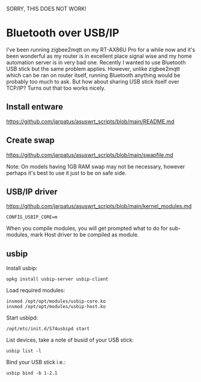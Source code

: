SORRY, THIS DOES NOT WORK!

# Bluetooth over USB/IP
I've been running zigbee2mqtt on my RT-AX86U Pro for a while now and it's been wonderful as my router is in excellent place signal wise and my home automation server is in very bad one. Recently I wanted to use Bluetooth USB stick but the same problem applies. However, unlike zigbee2mqtt which can be ran on router itself, running Bluetooth anything would be probably too much to ask. But how about sharing USB stick itself over TCP/IP? Turns out that too works nicely. 

## Install entware
https://github.com/jarpatus/asuswrt_scripts/blob/main/README.md

## Create swap
https://github.com/jarpatus/asuswrt_scripts/blob/main/swapfile.md

Note: On models having 1GB RAM swap may not be necessary, however perhaps it's best to use it just to be on safe side.

## USB/IP driver 
https://github.com/jarpatus/asuswrt_scripts/blob/main/kernel_modules.md

```
CONFIG_USBIP_CORE=m
```

When you compile modules, you will get prompted what to do for sub-modules, mark Host driver to be compiled as module. 

## usbip
Install usbip:

```
opkg install usbip-server usbip-client
```

Load required modules:

```
insmod /opt/opt/modules/usbip-core.ko
insmod /opt/opt/modules/usbip-host.ko
```

Start usbipd:
```
/opt/etc/init.d/S74usbipd start
```

List devices, take a note of busid of your USB stick:

```
usbip list -l
```

Bind your USB stick i.e.:
```
usbip bind -b 1-2.1
```


```
```




